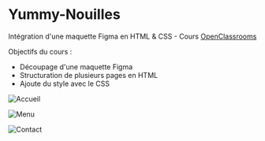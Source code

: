 # Yummy-Nouilles
Intégration d'une maquette Figma en HTML & CSS - Cours [OpenClassrooms](https://openclassrooms.com/fr/)

Objectifs du cours :

- Découpage d'une maquette Figma
- Structuration de plusieurs pages en HTML
- Ajoute du style avec le CSS

![Accueil](https://github.com/Skies-Land/Yummy-Nouilles/assets/146822518/b9220a72-7bbf-4121-b09e-f154b4a331da)



![Menu](https://github.com/Skies-Land/Yummy-Nouilles/assets/146822518/d2fbb278-1aed-446c-8a1e-3448dbec3e6b)



![Contact](https://github.com/Skies-Land/Yummy-Nouilles/assets/146822518/2a99cc92-7897-4389-b6e3-ad4727d9e299)
